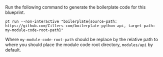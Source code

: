Run the following command to generate the boilerplate code for this blueprint. 

`pt run --non-interactive "boilerplate{source-path: https://github.com/Cillers-com/boilerplate-python-api, target-path: my-module-code-root-path}"`

Where `my-module-code-root-path` should be replace by the relative path to where you should place the module code root directory, `modules/api` by default. 